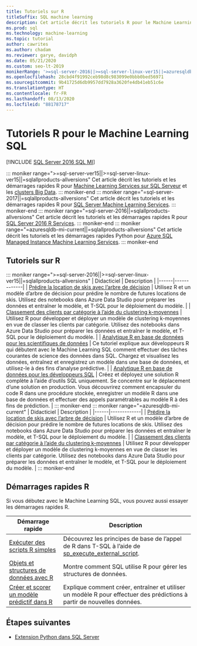 ```yaml
---
title: Tutoriels sur R
titleSuffix: SQL machine learning
description: Cet article décrit les tutoriels R pour le Machine Learning SQL. Découvrez comment exécuter des scripts et générer des modèles Machine Learning.
ms.prod: sql
ms.technology: machine-learning
ms.topic: tutorial
author: cawrites
ms.author: chadam
ms.reviewer: garye, davidph
ms.date: 05/21/2020
ms.custom: seo-lt-2019
monikerRange: '>=sql-server-2016||>=sql-server-linux-ver15||=azuresqldb-mi-current||=sqlallproducts-allversions'
ms.openlocfilehash: 28cbd4f91992ceb98d8c983099e0bbb0bed56971
ms.sourcegitcommit: 9b41725d6db9957dd7928a3620fe4db41eb51c6e
ms.translationtype: HT
ms.contentlocale: fr-FR
ms.lasthandoff: 08/13/2020
ms.locfileid: "88178717"
---
```

# <a name="r-tutorials-for-sql-machine-learning"></a>Tutoriels R pour le Machine Learning SQL
[!INCLUDE [SQL Server 2016 SQL MI](../../includes/applies-to-version/sqlserver2016-asdbmi.md)]

::: moniker range=">=sql-server-ver15||>=sql-server-linux-ver15||=sqlallproducts-allversions"
Cet article décrit les tutoriels et les démarrages rapides R pour [Machine Learning Services sur SQL Serveur](../sql-server-machine-learning-services.md) et les [clusters Big Data](../../big-data-cluster/machine-learning-services.md).
::: moniker-end
::: moniker range="=sql-server-2017||=sqlallproducts-allversions"
Cet article décrit les tutoriels et les démarrages rapides R pour [SQL Server Machine Learning Services](../sql-server-machine-learning-services.md).
::: moniker-end
::: moniker range="=sql-server-2016||=sqlallproducts-allversions"
Cet article décrit les tutoriels et les démarrages rapides R pour [SQL Server 2016 R Services](../r/sql-server-r-services.md).
::: moniker-end
::: moniker range="=azuresqldb-mi-current||=sqlallproducts-allversions"
Cet article décrit les tutoriels et les démarrages rapides Python pour [Azure SQL Managed Instance Machine Learning Services](/azure/azure-sql/managed-instance/machine-learning-services-overview).
::: moniker-end

<a name="bkmk_sqltutorials"></a>

## <a name="r-tutorials"></a>Tutoriels sur R

::: moniker range=">=sql-server-2016||>=sql-server-linux-ver15||=sqlallproducts-allversions"
| Didacticiel | Description |
|------|-------------|
| [Prédire la location de skis avec l’arbre de décision](r-predictive-model-introduction.md) | Utilisez R et un modèle d’arbre de décision pour prédire le nombre de futures locations de skis. Utilisez des notebooks dans Azure Data Studio pour préparer les données et entraîner le modèle, et T-SQL pour le déploiement du modèle. |
| [Classement des clients par catégorie à l’aide du clustering k-moyennes](r-clustering-model-introduction.md) | Utilisez R pour développer et déployer un modèle de clustering k-moyennes en vue de classer les clients par catégorie. Utilisez des notebooks dans Azure Data Studio pour préparer les données et entraîner le modèle, et T-SQL pour le déploiement du modèle. |
| [Analytique R en base de données pour les scientifiques de données](../tutorials/walkthrough-data-science-end-to-end-walkthrough.md) | Ce tutoriel explique aux développeurs R qui débutent avec le Machine Learning SQL comment effectuer des tâches courantes de science des données dans SQL. Chargez et visualisez les données, entraînez et enregistrez un modèle dans une base de données, et utilisez-le à des fins d’analyse prédictive. |
| [Analytique R en base de données pour les développeurs SQL](../tutorials/r-taxi-classification-introduction.md) | Créez et déployez une solution R complète à l’aide d’outils SQL uniquement. Se concentre sur le déplacement d’une solution en production. Vous découvrirez comment encapsuler du code R dans une procédure stockée, enregistrer un modèle R dans une base de données et effectuer des appels paramétrables au modèle R à des fins de prédiction. |
::: moniker-end
::: moniker range="=azuresqldb-mi-current"
| Didacticiel | Description |
|------|-------------|
| [Prédire la location de skis avec l’arbre de décision](r-predictive-model-introduction.md) | Utilisez R et un modèle d’arbre de décision pour prédire le nombre de futures locations de skis. Utilisez des notebooks dans Azure Data Studio pour préparer les données et entraîner le modèle, et T-SQL pour le déploiement du modèle. |
| [Classement des clients par catégorie à l’aide du clustering k-moyennes](r-clustering-model-introduction.md) | Utilisez R pour développer et déployer un modèle de clustering k-moyennes en vue de classer les clients par catégorie. Utilisez des notebooks dans Azure Data Studio pour préparer les données et entraîner le modèle, et T-SQL pour le déploiement du modèle. |
::: moniker-end

## <a name="r-quickstarts"></a>Démarrages rapides R

Si vous débutez avec le Machine Learning SQL, vous pouvez aussi essayer les démarrages rapides R.

| Démarrage rapide | Description |
|-|-|
| [Exécuter des scripts R simples](quickstart-r-create-script.md) | Découvrez les principes de base de l’appel de R dans T-SQL à l’aide de [sp_execute_external_script](../../relational-databases/system-stored-procedures/sp-execute-external-script-transact-sql.md). |
| [Objets et structures de données avec R](quickstart-r-data-types-and-objects.md) | Montre comment SQL utilise R pour gérer les structures de données. |
| [Créer et scorer un modèle prédictif dans R](quickstart-r-data-types-and-objects.md) | Explique comment créer, entraîner et utiliser un modèle R pour effectuer des prédictions à partir de nouvelles données. |

## <a name="next-steps"></a>Étapes suivantes

+ [Extension Python dans SQL Server](../concepts/extension-r.md)
